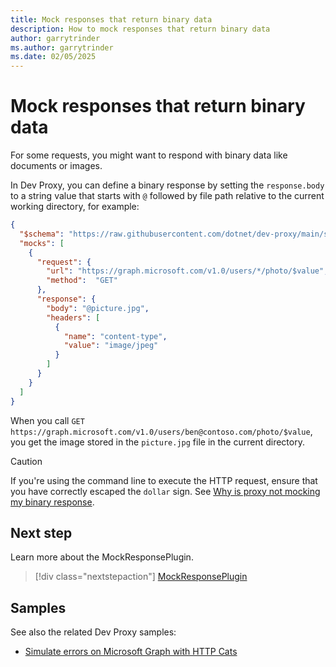 ```yaml
---
title: Mock responses that return binary data
description: How to mock responses that return binary data
author: garrytrinder
ms.author: garrytrinder
ms.date: 02/05/2025
---
```


# Mock responses that return binary data

For some requests, you might want to respond with binary data like documents or images.

In Dev Proxy, you can define a binary response by setting the `response.body` to a string value that starts with `@` followed by file path relative to the current working directory, for example:

```json
{
  "$schema": "https://raw.githubusercontent.com/dotnet/dev-proxy/main/schemas/v1.0.0/mockresponseplugin.schema.json",
  "mocks": [
    {
      "request": {
        "url": "https://graph.microsoft.com/v1.0/users/*/photo/$value",
        "method":  "GET"
      },
      "response": {
        "body": "@picture.jpg",
        "headers": [
          {
            "name": "content-type",
            "value": "image/jpeg"
          }
        ]
      }
    }
  ]
}
```

When you call `GET https://graph.microsoft.com/v1.0/users/ben@contoso.com/photo/$value`, you get the image stored in the `picture.jpg` file in the current directory.

> [!CAUTION]
> If you're using the command line to execute the HTTP request, ensure that you have correctly escaped the `dollar` sign. See [Why is proxy not mocking my binary response](./Why-is-proxy-not-mocking-my-binary-response.md).

## Next step

Learn more about the MockResponsePlugin.

> [!div class="nextstepaction"]
> [MockResponsePlugin](../technical-reference/mockresponseplugin.md)

## Samples

See also the related Dev Proxy samples:

- [Simulate errors on Microsoft Graph with HTTP Cats](https://adoption.microsoft.com/sample-solution-gallery/sample/pnp-devproxy-http-cats/)
